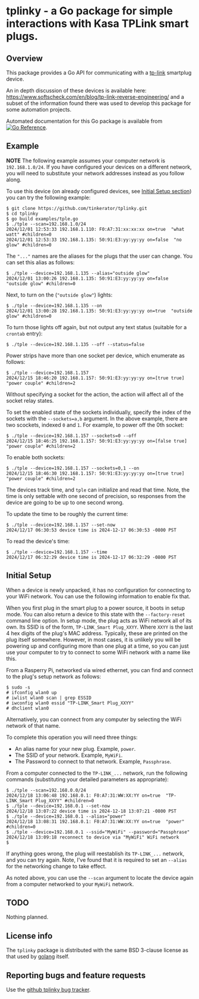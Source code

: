 # tplinky - a Go package for simple interactions with Kasa TPLink smart plugs.

## Overview

This package provides a Go API for communicating with a
[tp-link](https://www.tp-link.com/) smartplug device.

An in depth discussion of these devices is available here:
https://www.softscheck.com/en/blog/tp-link-reverse-engineering/ and a
subset of the information found there was used to develop this package
for some automation projects.

Automated documentation for this Go package is available from [![Go
Reference](https://pkg.go.dev/badge/zappem.net/pub/net/tplinky.svg)](https://pkg.go.dev/zappem.net/pub/net/tplinky).

## Example

**NOTE** The following example assumes your computer network is
  `192.168.1.0/24`. If you have configured your devices on a different
  network, you will need to substitute your network addresses instead
  as you follow along.

To use this device (on already configured devices, see [Initial Setup
section](#initial-setup-section)) you can try the following example:

```
$ git clone https://github.com/tinkerator/tplinky.git
$ cd tplinky
$ go build examples/tple.go
$ ./tple --scan=192.168.1.0/24
2024/12/01 12:53:33 192.168.1.110: F0:A7:31:xx:xx:xx on=true  "what watt" #children=0
2024/12/01 12:53:33 192.168.1.135: 50:91:E3:yy:yy:yy on=false  "no glow" #children=0
```

The `"..."` names are the aliases for the plugs that the user can
change. You can set this alias as follows:

```
$ ./tple --device=192.168.1.135 --alias="outside glow"
2024/12/01 13:00:26 192.168.1.135: 50:91:E3:yy:yy:yy on=false  "outside glow" #children=0
```

Next, to turn on the (`"outside glow"`) lights:

```
$ ./tple --device=192.168.1.135 --on
2024/12/01 13:00:28 192.168.1.135: 50:91:E3:yy:yy:yy on=true  "outside glow" #children=0
```

To turn those lights off again, but not output any text status
(suitable for a `crontab` entry):

```
$ ./tple --device=192.168.1.135 --off --status=false
```

Power strips have more than one socket per device, which enumerate as follows:

```
$ ./tple --device=192.168.1.157
2024/12/15 18:46:20 192.168.1.157: 50:91:E3:yy:yy:yy on=[true true]  "power couple" #children=2
```

Without specifying a socket for the action, the action will affect all
of the socket relay states.

To set the enabled state of the sockets individually, specify the
index of the sockets with the `--sockets=a,b` argument. In the above
example, there are two scockets, indexed `0` and `1`. For example, to
power off the 0th socket:

```
$ ./tple --device=192.168.1.157 --sockets=0 --off
2024/12/15 18:46:25 192.168.1.157: 50:91:E3:yy:yy:yy on=[false true]  "power couple" #children=2
```

To enable both sockets:

```
$ ./tple --device=192.168.1.157 --sockets=0,1 --on
2024/12/15 18:46:30 192.168.1.157: 50:91:E3:yy:yy:yy on=[true true]  "power couple" #children=2
```

The devices track time, and `tple` can initialize and read that
time. Note, the time is only settable with one second of precision, so
responses from the device are going to be up to one second wrong.

To update the time to be roughly the current time:

```
$ ./tple --device=192.168.1.157 --set-now
2024/12/17 06:30:53 device time is 2024-12-17 06:30:53 -0800 PST
```

To read the device's time:

```
$ ./tple --device=192.168.1.157 --time
2024/12/17 06:32:29 device time is 2024-12-17 06:32:29 -0800 PST
```

## <a name="initial-setup-section"/>Initial Setup

When a device is newly unpacked, it has no configuration for
connecting to your WiFi network. You can use the following information
to enable fix that.

When you first plug in the smart plug to a power source, it boots in
setup mode. You can also return a device to this state with the
`--factory-reset` command line option. In setup mode, the plug acts as
WiFi network all of its own. Its SSID is of the form, `TP-LINK_Smart
Plug_XXYY`. Where `XXYY` is the last 4 hex digits of the plug's MAC
address. Typically, these are printed on the plug itself
somewhere. However, in most cases, it is unlikely you will be powering
up and configuring more than one plug at a time, so you can just use
your computer to try to connect to some WiFi network with a name like
this.

From a Rasperry Pi, networked via wired ethernet, you can find and
connect to the plug's setup network as follows:

```
$ sudo -s
# ifconfig wlan0 up
# iwlist wlan0 scan | grep ESSID
# iwconfig wlan0 essid "TP-LINK_Smart Plug_XXYY"
# dhclient wlan0
```

Alternatively, you can connect from any computer by selecting the WiFi
network of that name.

To complete this operation you will need three things:

- An alias name for your new plug. Example, `power`.
- The SSID of your network. Example, `MyWiFi`.
- The Password to connect to that network. Example, `Passphrase`.

From a computer connected to the `TP-LINK_...` network, run the
following commands (substituting your detailed parameters as
appropriate):

```
$ ./tple --scan=192.168.0.0/24
2024/12/18 13:06:48 192.168.0.1: F0:A7:31:WW:XX:YY on=true  "TP-LINK_Smart Plug_XXYY" #children=0
$ ./tple --device=192.168.0.1 --set-now
2024/12/18 13:07:22 device time is 2024-12-18 13:07:21 -0800 PST
$ ./tple --device=192.168.0.1 --alias="power"
2024/12/18 13:08:31 192.168.0.1: F0:A7:31:WW:XX:YY on=true  "power" #children=0
$ ./tple --device=192.168.0.1 --ssid="MyWiFi" --password="Passphrase"
2024/12/18 13:09:18 reconnect to device via "MyWiFi" WiFi network
$ 
```

If anything goes wrong, the plug will reestablish its `TP-LINK_...`
network, and you can try again. Note, I've found that it is required
to set an `--alias` for the networking change to take effect.

As noted above, you can use the `--scan` argument to locate the device
again from a computer networked to your `MyWiFi` network.

## TODO

Nothing planned.

## License info

The `tplinky` package is distributed with the same BSD 3-clause license
as that used by [golang](https://golang.org/LICENSE) itself.

## Reporting bugs and feature requests

Use the [github tplinky bug
tracker](https://github.com/tinkerator/tplinky/issues).
